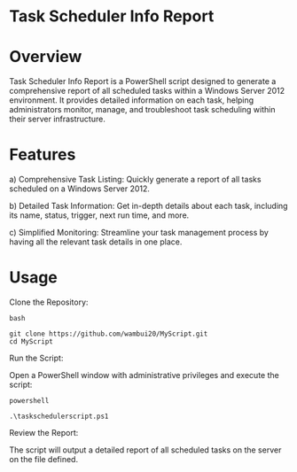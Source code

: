 # Task Scheduler Info Report
# Overview

Task Scheduler Info Report is a PowerShell script designed to generate a comprehensive report of all scheduled tasks within a Windows Server 2012 environment. It provides detailed information on each task, helping administrators monitor, manage, and troubleshoot task scheduling within their server infrastructure.

# Features

a) Comprehensive Task Listing: Quickly generate a report of all tasks scheduled on a Windows Server 2012.

b) Detailed Task Information: Get in-depth details about each task, including its name, status, trigger, next run time, and more.

c) Simplified Monitoring: Streamline your task management process by having all the relevant task details in one place.

# Usage

Clone the Repository:

    bash
    
    git clone https://github.com/wambui20/MyScript.git
    cd MyScript


Run the Script:

Open a PowerShell window with administrative privileges and execute the script:

    powershell

    .\taskschedulerscript.ps1

Review the Report:

The script will output a detailed report of all scheduled tasks on the server on the file defined.
